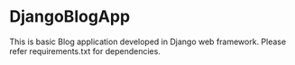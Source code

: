 # DjangoBlogApp
This is basic Blog application developed in Django web framework. Please refer requirements.txt  for dependencies. 

